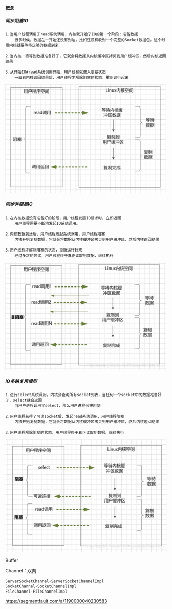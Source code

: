 #### 概念

##### 同步阻塞IO

```
1.当用户线程调用了read系统调用，内核就开始了IO的第一个阶段：准备数据
	很多时候，数据在一开始还没有到达，比如还没有收到一个完整的Socket数据包，这个时候内核就要等待足够的数据到来

2.当内核一直等到数据准备好了，它就会将数据从内核缓冲区拷贝到用户缓冲区，然后内核返回结果

3.从开始IO#read系统调用开始，用户线程就进入阻塞状态
	一直到内核返回结果后，用户线程才解除阻塞的状态，重新运行起来
```



![](./NIO_1.jpeg)

##### 同步非阻塞IO

```
1.在内核数据没有准备好的阶段，用户线程发起IO请求时，立即返回
	用户线程需要不断地发起IO系统调用。

2.内核数据到达后，用户线程发起系统调用，用户线程阻塞
	内核开始复制数据，它就会将数据从内核缓冲区拷贝到用户缓冲区，然后内核返回结果

3.用户线程才解除阻塞的状态，重新运行起来
	经过多次的尝试，用户线程终于真正读取到数据，继续执行
```

![](./NIO_2.jpeg)

##### IO多路复用模型

```
1.进行select系统调用，内核会查询所有socket列表，当任何一个socket中的数据准备好了，select就会返回
	当用户进程调用了select，那么用户进程会被阻塞

2.用户线程获得了可读socket后，发起read系统调用，用户线程阻塞
	内核开始复制数据，它就会将数据从内核缓冲区拷贝到用户缓冲区，然后内核返回结果
	
3.用户线程解除阻塞的状态，用户线程终于真正读取到数据，继续执行
```

![](./NIO_3.jpeg)





Buffer

Channel：双向

```
ServerSocketChannel-ServerSocketChannelImpl
SocketChannel-SocketChannelImpl
FileChannel-FileChannelImpl
```

https://segmentfault.com/a/1190000040230583
